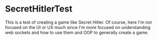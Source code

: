 # SecretHitlerTest
This is a test of creating a game like Secret Hitler. Of course, here I'm not focused on the UI or UX much since I'm more focused on understanding web sockets and how to use them and OOP to generally create a game.
